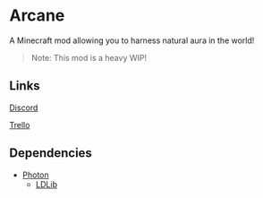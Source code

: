 # Arcane

A Minecraft mod allowing you to harness natural aura in the world!

> Note: This mod is a heavy WIP!

## Links

[Discord](https://discord.gg/yRHBcy9vfg)

[Trello](https://trello.com/b/jTuv1tVw/arcane)

## Dependencies

- [Photon](https://modrinth.com/mod/photon-editor)
  - [LDLib](https://modrinth.com/mod/ldlib)
